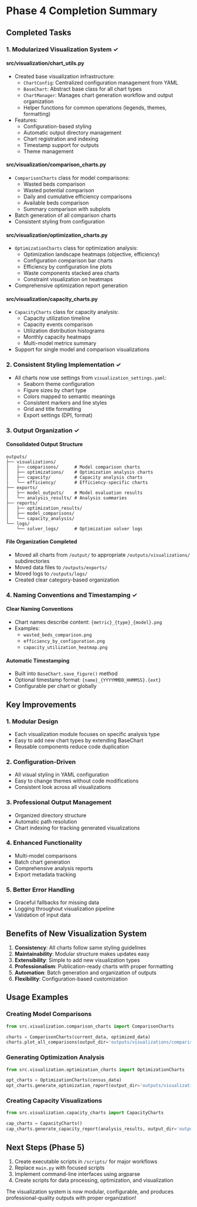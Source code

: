 # Phase 4 Completion Summary

## Completed Tasks

### 1. Modularized Visualization System ✓

#### **src/visualization/chart_utils.py**
- Created base visualization infrastructure:
  - `ChartConfig`: Centralized configuration management from YAML
  - `BaseChart`: Abstract base class for all chart types
  - `ChartManager`: Manages chart generation workflow and output organization
  - Helper functions for common operations (legends, themes, formatting)
- Features:
  - Configuration-based styling
  - Automatic output directory management
  - Chart registration and indexing
  - Timestamp support for outputs
  - Theme management

#### **src/visualization/comparison_charts.py**
- `ComparisonCharts` class for model comparisons:
  - Wasted beds comparison
  - Wasted potential comparison  
  - Daily and cumulative efficiency comparisons
  - Available beds comparison
  - Summary comparison with subplots
- Batch generation of all comparison charts
- Consistent styling from configuration

#### **src/visualization/optimization_charts.py**
- `OptimizationCharts` class for optimization analysis:
  - Optimization landscape heatmaps (objective, efficiency)
  - Configuration comparison bar charts
  - Efficiency by configuration line plots
  - Waste components stacked area charts
  - Constraint visualization on heatmaps
- Comprehensive optimization report generation

#### **src/visualization/capacity_charts.py**
- `CapacityCharts` class for capacity analysis:
  - Capacity utilization timeline
  - Capacity events comparison
  - Utilization distribution histograms
  - Monthly capacity heatmaps
  - Multi-model metrics summary
- Support for single model and comparison visualizations

### 2. Consistent Styling Implementation ✓

- All charts now use settings from `visualization_settings.yaml`:
  - Seaborn theme configuration
  - Figure sizes by chart type
  - Colors mapped to semantic meanings
  - Consistent markers and line styles
  - Grid and title formatting
  - Export settings (DPI, format)

### 3. Output Organization ✓

#### **Consolidated Output Structure**
```
outputs/
├── visualizations/
│   ├── comparisons/      # Model comparison charts
│   ├── optimizations/    # Optimization analysis charts
│   ├── capacity/         # Capacity analysis charts
│   └── efficiency/       # Efficiency-specific charts
├── exports/
│   ├── model_outputs/    # Model evaluation results
│   └── analysis_results/ # Analysis summaries
├── reports/
│   ├── optimization_results/
│   ├── model_comparisons/
│   └── capacity_analysis/
└── logs/
    └── solver_logs/      # Optimization solver logs
```

#### **File Organization Completed**
- Moved all charts from `/output/` to appropriate `/outputs/visualizations/` subdirectories
- Moved data files to `/outputs/exports/`
- Moved logs to `/outputs/logs/`
- Created clear category-based organization

### 4. Naming Conventions and Timestamping ✓

#### **Clear Naming Conventions**
- Chart names describe content: `{metric}_{type}_{model}.png`
- Examples:
  - `wasted_beds_comparison.png`
  - `efficiency_by_configuration.png`
  - `capacity_utilization_heatmap.png`

#### **Automatic Timestamping**
- Built into `BaseChart.save_figure()` method
- Optional timestamp format: `{name}_{YYYYMMDD_HHMMSS}.{ext}`
- Configurable per chart or globally

## Key Improvements

### 1. **Modular Design**
- Each visualization module focuses on specific analysis type
- Easy to add new chart types by extending BaseChart
- Reusable components reduce code duplication

### 2. **Configuration-Driven**
- All visual styling in YAML configuration
- Easy to change themes without code modifications
- Consistent look across all visualizations

### 3. **Professional Output Management**
- Organized directory structure
- Automatic path resolution
- Chart indexing for tracking generated visualizations

### 4. **Enhanced Functionality**
- Multi-model comparisons
- Batch chart generation
- Comprehensive analysis reports
- Export metadata tracking

### 5. **Better Error Handling**
- Graceful fallbacks for missing data
- Logging throughout visualization pipeline
- Validation of input data

## Benefits of New Visualization System

1. **Consistency**: All charts follow same styling guidelines
2. **Maintainability**: Modular structure makes updates easy
3. **Extensibility**: Simple to add new visualization types
4. **Professionalism**: Publication-ready charts with proper formatting
5. **Automation**: Batch generation and organization of outputs
6. **Flexibility**: Configuration-based customization

## Usage Examples

### Creating Model Comparisons
```python
from src.visualization.comparison_charts import ComparisonCharts

charts = ComparisonCharts(current_data, optimized_data)
charts.plot_all_comparisons(output_dir='outputs/visualizations/comparisons')
```

### Generating Optimization Analysis
```python
from src.visualization.optimization_charts import OptimizationCharts

opt_charts = OptimizationCharts(census_data)
opt_charts.generate_optimization_report(output_dir='outputs/visualizations/optimizations')
```

### Creating Capacity Visualizations
```python
from src.visualization.capacity_charts import CapacityCharts

cap_charts = CapacityCharts()
cap_charts.generate_capacity_report(analysis_results, output_dir='outputs/visualizations/capacity')
```

## Next Steps (Phase 5)

1. Create executable scripts in `/scripts/` for major workflows
2. Replace `main.py` with focused scripts
3. Implement command-line interfaces using argparse
4. Create scripts for data processing, optimization, and visualization

The visualization system is now modular, configurable, and produces professional-quality outputs with proper organization!